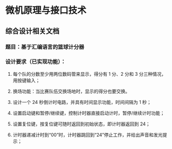 # 微机原理与接口技术
## 综合设计相关文档

### 题目：基于汇编语言的篮球计分器
### 设计要求（已实现功能）：

1. 每个队的分数至少用两位数码管来显示，得分有 1 分、2 分和 3 分三种情况，用按键输入；

2. 换场功能：当比赛队伍交换场地时，显示的得分也要交换。

3. 设计一个 24 秒倒计时电路，并具有时间显示功能，时间间隔为 1 秒；

4. 设置启动键和暂停/继续键，控制计时器直接启动计时，暂停/继续计时功能；

5. 设置复位键，按复位键可随时返回到初始状态，即计时器返回到 24；

6. 计时器递减计时到“00”时，计时器跳回到“24”停止工作，并给出声音和发光提示；
